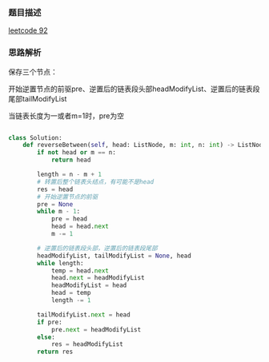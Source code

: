 ### 题目描述

[leetcode 92](https://leetcode-cn.com/problems/reverse-linked-list-ii/submissions/)

### 思路解析

保存三个节点：

开始逆置节点的前驱pre、逆置后的链表段头部headModifyList、逆置后的链表段尾部tailModifyList

当链表长度为一或者m=1时，pre为空

```python

class Solution:
    def reverseBetween(self, head: ListNode, m: int, n: int) -> ListNode:
        if not head or m == n:
            return head

        length = n - m + 1
        # 转置后整个链表头结点，有可能不是head
        res = head
        # 开始逆置节点的前驱
        pre = None
        while m - 1:
            pre = head
            head = head.next
            m -= 1

        # 逆置后的链表段头部，逆置后的链表段尾部
        headModifyList, tailModifyList = None, head
        while length:
            temp = head.next
            head.next = headModifyList
            headModifyList = head
            head = temp
            length -= 1

        tailModifyList.next = head
        if pre:
            pre.next = headModifyList
        else:
            res = headModifyList
        return res

```
